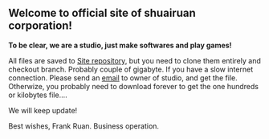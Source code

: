 ## Welcome to official site of shuairuan corporation!
__To be clear, we are a studio, just make softwares and play games!__

All files are saved to [Site repository](https://github.com/shuairuan/shuairuan.github.io), but you need to clone them entirely and checkout branch.
Probably couple of gigabyte. If you have a slow internet connection. Please send an [email](mailto:frank_ruan@outlook.com) to owner of studio, and get the file. Otherwize, you probably need to download forever to get the one hundreds or kilobytes file....

We will keep update!

Best wishes,
Frank Ruan.
Business operation.
